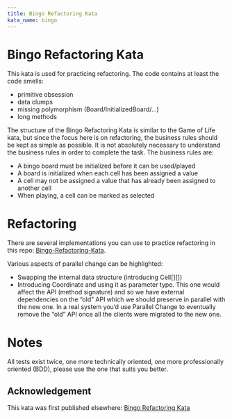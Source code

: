 ```yaml
---
title: Bingo Refactoring Kata
kata_name: bingo
---
```


# Bingo Refactoring Kata

This kata is used for practicing refactoring. The code contains at least the code smells:

- primitive obsession
- data clumps
- missing polymorphism (Board/InitializedBoard/...)
- long methods

The structure of the Bingo Refactoring Kata is similar to the Game of Life kata, but since the focus here is on refactoring, the business rules should be kept as simple as possible. It is not absolutely necessary to understand the business rules in order to complete the task.
The business rules are:

- A bingo board must be initialized before it can be used/played
- A board is initialized when each cell has been assigned a value
- A cell may not be assigned a value that has already been assigned to another cell
- When playing, a cell can be marked as selected

# Refactoring

There are several implementations you can use to practice refactoring in this repo: [Bingo-Refactoring-Kata](https://github.com/sammancoaching/Bingo-Refactoring-Kata).

Various aspects of parallel change can be highlighted:

- Swapping the internal data structure (introducing Cell[][])
- Introducing Coordinate and using it as parameter type. This one would affect the API (method signature) and so we have external dependencies on the “old” API which we should preserve in parallel with the new one. In a real system you’d use Parallel Change to eventually remove the “old” API once all the clients were migrated to the new one.

# Notes

All tests exist twice, one more technically oriented, one more professionally oriented (BDD), please use the one that suits you better.

## Acknowledgement

This kata was first published elsewhere: [Bingo Refactoring Kata](https://github.com/atruvia/samman-coaching-katas/tree/master/bingo-refactoring-kata)
